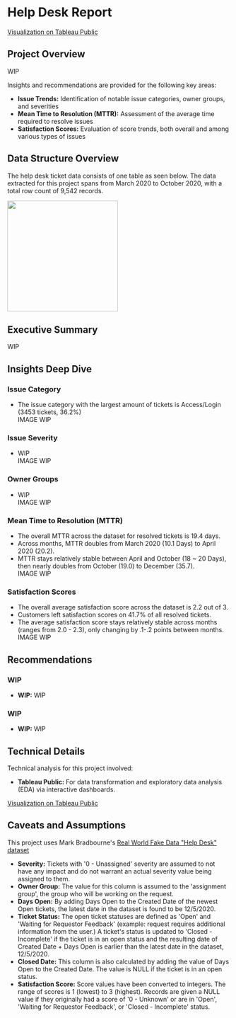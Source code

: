 # Help Desk Report
[Visualization on Tableau Public](https://public.tableau.com/app/profile/justinluzong/viz/HelpDeskReport_17477109774400/HelpDeskReport)

## Project Overview
WIP

Insights and recommendations are provided for the following key areas:
- **Issue Trends:** Identification of notable issue categories, owner groups, and severities
- **Mean Time to Resolution (MTTR):** Assessment of the average time required to resolve issues
- **Satisfaction Scores:** Evaluation of score trends, both overall and among various types of issues


## Data Structure Overview
The help desk ticket data consists of one table as seen below. The data extracted for this project spans from March 2020 to October 2020, with a total row count of 9,542 records.  

<img src=https://github.com/user-attachments/assets/a2ff6396-1d24-483f-b548-accd869b48dd width="250">


## Executive Summary
WIP


## Insights Deep Dive
### Issue Category
- The issue category with the largest amount of tickets is Access/Login (3453 tickets, 36.2%)  
IMAGE WIP

### Issue Severity
- WIP  
IMAGE WIP

### Owner Groups
- WIP  
IMAGE WIP

### Mean Time to Resolution (MTTR)
- The overall MTTR across the dataset for resolved tickets is 19.4 days.
- Across months, MTTR doubles from March 2020 (10.1 Days) to April 2020 (20.2).
- MTTR stays relatively stable between April and October (18 ~ 20 Days), then nearly doubles from October (19.0) to December (35.7).  
IMAGE WIP

### Satisfaction Scores 
- The overall average satisfaction score across the dataset is 2.2 out of 3.
- Customers left satisfaction scores on 41.7% of all resolved tickets.
- The average satisfaction score stays relatively stable across months (ranges from 2.0 - 2.3), only changing by .1-.2 points between months.
IMAGE WIP


## Recommendations
### WIP
- **WIP:** WIP

### WIP
- **WIP:** WIP


## Technical Details
Technical analysis for this project involved:
- **Tableau Public:** For data transformation and exploratory data analysis (EDA) via interactive dashboards.

[Visualization on Tableau Public](https://public.tableau.com/app/profile/justinluzong/viz/HelpDeskReport_17477109774400/HelpDeskReport)


## Caveats and Assumptions
This project uses Mark Bradbourne's [Real World Fake Data "Help Desk" dataset](https://data.world/markbradbourne/rwfd-real-world-fake-data/workspace/file?filename=Help+Desk.csv)
- **Severity:** Tickets with '0 - Unassigned' severity are assumed to not have any impact and do not warrant an actual severity value being assigned to them.
- **Owner Group:** The value for this column is assumed to the 'assignment group', the group who will be working on the request.
- **Days Open:** By adding Days Open to the Created Date of the newest Open tickets, the latest date in the dataset is found to be 12/5/2020.
- **Ticket Status:** The open ticket statuses are defined as 'Open' and 'Waiting for Requestor Feedback' (example: request requires additional information from the user.) A ticket's status is updated to 'Closed - Incomplete' if the ticket is in an open status and the resulting date of Created Date + Days Open is earlier than the latest date in the dataset, 12/5/2020.
- **Closed Date:** This column is also calculated by adding the value of Days Open to the Created Date. The value is NULL if the ticket is in an open status.
- **Satisfaction Score:** Score values have been converted to integers. The range of scores is 1 (lowest) to 3 (highest). Records are given a NULL value if they originally had a score of '0 - Unknown' or are in 'Open', 'Waiting for Requestor Feedback', or 'Closed - Incomplete' status.
